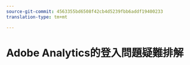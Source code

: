 ```yaml
---
source-git-commit: 4563355bd6508f42cb4d5239fbb6addf19400233
translation-type: tm+mt

---
```

<!-- To do: Migrate existing content from https://helpx.adobe.com/analytics/kb/unable-to-login-into-adobe-analytics.html -->

# Adobe Analytics的登入問題疑難排解
